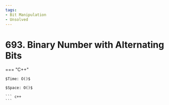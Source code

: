 ```yaml
---
tags:
- Bit Manipulation
- Unsolved
---
```



# 693. Binary Number with Alternating Bits

=== "C++"

    $Time: O()$

    $Space: O()$

    ``` c++
    ```